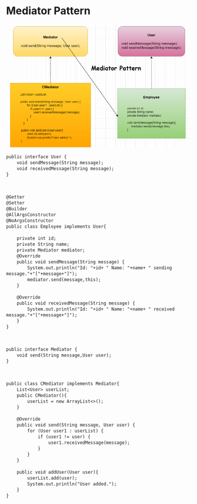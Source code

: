 # Mediator Pattern

![img.png](img.png)
<br>

    public interface User {
        void sendMessage(String message);
        void receivedMessage(String message);
    }
<br>

    @Getter
    @Setter
    @Builder
    @AllArgsConstructor
    @NoArgsConstructor
    public class Employee implements User{

        private int id;
        private String name;
        private Mediator mediator;
        @Override
        public void sendMessage(String message) {
            System.out.println("Id: "+id+ " Name: "+name+ " sending message."+"["+message+"]");
            mediator.send(message,this);
        }
    
        @Override
        public void receivedMessage(String message) {
            System.out.println("Id: "+id+ " Name: "+name+ " received message."+"["+message+"]");
        }
    }
<br>

    public interface Mediator {
        void send(String message,User user);
    }
<br>

    public class CMediator implements Mediator{
        List<User> userList;
        public CMediator(){
            userList = new ArrayList<>();
        }

        @Override
        public void send(String message, User user) {
            for (User user1 : userList) {
                if (user1 != user) {
                    user1.receivedMessage(message);
                }
            }
        }

        public void addUser(User user){
            userList.add(user);
            System.out.println("User added.");
        }
    }
<br>